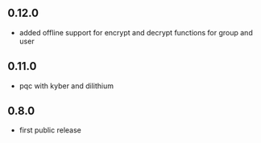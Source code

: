 ## 0.12.0

- added offline support for encrypt and decrypt functions for group and user

## 0.11.0

- pqc with kyber and dilithium

## 0.8.0

- first public release
